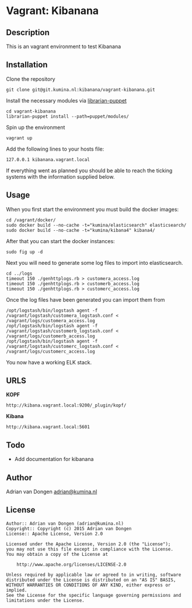 Vagrant: Kibanana
================

Description
-----------
This is an vagrant environment to test Kibanana

Installation
------------

Clone the repository 

    git clone git@git.kumina.nl:kibanana/vagrant-kibanana.git

Install the necessary modules via [librarian-puppet](https://github.com/rodjek/librarian-puppet)

    cd vagrant-kibanana
    librarian-puppet install --path=puppet/modules/

Spin up the environment

    vagrant up

Add the following lines to your hosts file:

    127.0.0.1 kibanana.vagrant.local

If everything went as planned you should be able to reach the ticking systems with 
the information supplied below.

Usage
-----

When you first start the environment you must build the docker images:

    cd /vagrant/docker/
    sudo docker build --no-cache -t="kumina/elasticsearch" elasticsearch/
    sudo docker build --no-cache -t="kumina/kibana4" kibana4/

After that you can start the docker instances: 

    sudo fig up -d

Next you will need to generate some log files to import into elasticsearch. 

    cd ../logs
    timeout 150 ./genhttplogs.rb > customera_access.log
    timeout 150 ./genhttplogs.rb > customerb_access.log
    timeout 150 ./genhttplogs.rb > customerc_access.log

Once the log files have been generated you can import them from 

    /opt/logstash/bin/logstash agent -f /vagrant/logstash/customera_logstash.conf < /vagrant/logs/customera_access.log
    /opt/logstash/bin/logstash agent -f /vagrant/logstash/customerb_logstash.conf < /vagrant/logs/customerb_access.log
    /opt/logstash/bin/logstash agent -f /vagrant/logstash/customerc_logstash.conf < /vagrant/logs/customerc_access.log

You now have a working ELK stack.

URLS
----

**KOPF**

    http://kibana.vagrant.local:9200/_plugin/kopf/

**Kibana**

    http://kibana.vagrant.local:5601

Todo
------

- Add documentation for kibanana

Author
------

Adrian van Dongen  <adrian@kumina.nl>

License
-------

    Author:: Adrian van Dongen (adrian@kumina.nl)
    Copyright:: Copyright (c) 2015 Adrian van Dongen
    License:: Apache License, Version 2.0

    Licensed under the Apache License, Version 2.0 (the "License");
    you may not use this file except in compliance with the License.
    You may obtain a copy of the License at

        http://www.apache.org/licenses/LICENSE-2.0

    Unless required by applicable law or agreed to in writing, software
    distributed under the License is distributed on an "AS IS" BASIS,
    WITHOUT WARRANTIES OR CONDITIONS OF ANY KIND, either express or implied.
    See the License for the specific language governing permissions and
    limitations under the License.